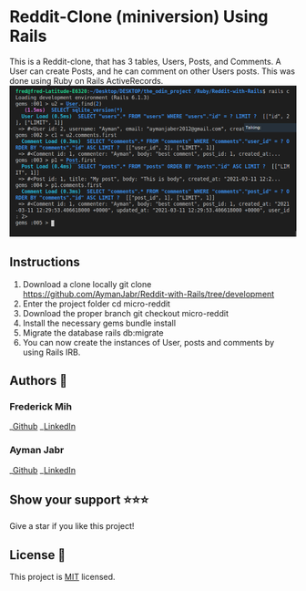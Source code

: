 # Reddit-Clone (miniversion) Using Rails
This is a Reddit-clone, that has 3 tables, Users, Posts, and Comments. A User can create Posts, and he can comment on other Users posts. This was done using Ruby on Rails ActiveRecords.
![Screenshot-of-live-demo](./app/assets/images/screenshot1.png)
## Instructions
1. Download a clone locally git clone https://github.com/AymanJabr/Reddit-with-Rails/tree/development
2. Enter the project folder cd micro-reddit
3. Download the proper branch git checkout micro-reddit
4. Install the necessary gems bundle install
5. Migrate the database rails db:migrate
6. You can now create the instances of User, posts and comments by using Rails IRB.
## Authors :bust_in_silhouette:
### Frederick Mih
\_[Github](https://github.com/FrederickMih)
\_[LinkedIn](https://www.linkedin.com/in/frederick-mih/)
### Ayman Jabr
\_[Github](https://github.com/AymanJabr/)
\_[LinkedIn](https://www.linkedin.com/in/ayman-jabr-3705a4100/)
## Show your support :star:️:star:️:star:️
Give a star if you like this project!
## License :memo:
This project is [MIT](https://www.mit.edu/~amini/LICENSE.md) licensed.